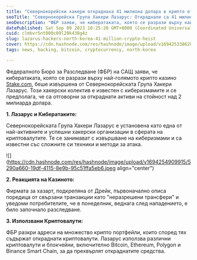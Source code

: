 ```yaml
---
title: "Севернокорейски хакери откраднаха 41 милиона долара в крипто от онлайн казино"
seoTitle: "Севернокорейска Група Хакери Лазарус: Откраднали са 41 милиона долара"
seoDescription: "ФБР заяви, че кибератаката, която се разрази върху най-голямото крипто казино Stake.com, беше извършена от Лазарус."
datePublished: Sat Sep 09 2023 10:25:20 GMT+0000 (Coordinated Universal Time)
cuid: clmbvr5nt000c09l20k438g4z
slug: lazarus-hackers-north-korea-41-million-crypto-heist
cover: https://cdn.hashnode.com/res/hashnode/image/upload/v1694253386202/9fb6d3da-4daa-4242-aa20-2fad768ad496.jpeg
tags: news, hacking, bitcoin, cryptocurrency, north-korea

---
```


Федералното Бюро за Разследване (ФБР) на САЩ заяви, че кибератаката, която се разрази върху най-голямото крипто казино [Stake.com](http://Stake.com), беше извършена от Севернокорейската Група Хакери Лазарус. Този хакерски колектив е известен с киберизмамите и се предполага, че са отговорни за откраднати активи на стойност над 2 милиарда долара.

**1\. Лазарус и Кибератаките:**

Севернокорейската Група Хакери Лазарус е установена като една от най-активните и успешни хакерски организации в сферата на криптовалутите. Те се занимават с извършване на киберизмами и са известни със сложните си техники и методи за атака.

![](https://cdn.hashnode.com/res/hashnode/image/upload/v1694254909915/5290a660-19df-4115-8e9b-95c51ffa5eb6.jpeg align="center")

**2\. Реакцията на Казиното:**

Фирмата за хазарт, подкрепяна от Дрейк, първоначално описа поредица от свързани транзакции като "неразрешени трансфери" и уведоми потребителите, че в понеделник, веднага след нападението, е било започнало разследване.

**3\. Използвани Криптовалути:**

ФБР разкри адреси на множество крипто портфейли, които според тях съдържат откраднати криптовалути. Лазарус използва различни криптовалути и блокчейни, включително Bitcoin, Ethereum, Polygon и Binance Smart Chain, за да прехвърлят откраднатите средства.